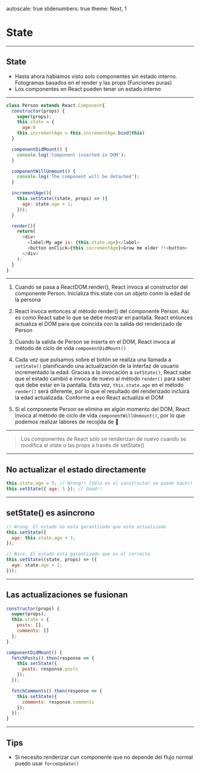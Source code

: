 autoscale: true
slidenumbers: true
theme: Next, 1

# State

---

## State

- Hasta ahora habiamos visto solo componentes sin estado interno. Fotogramas basados en el render y las props (Funciones puras)
- Los componentes en React pueden tener un estado interno

---

```javascript
class Person extends React.Component{
  constructor(props) {
    super(props);
    this.state = {
      age:0
    this.incrementAge = this.incrementAge.bind(this)
  }

  componentDidMount() {
    console.log('Component inserted in DOM');
  }

  componentWillUnmount() {
    console.log('The component will be detached');
  }

  incrementAge(){
    this.setState((state, props) => ({
      age: state.age + 1;
    }));
  }

  render(){
    return(
      <div>
        <label>My age is: {this.state.age}</label>
        <button onClick={this.incrementAge}>Grow me older !!<button>
      </div>
    );
  }
}
```

---

1. Cuando se pasa <Person /> a ReactDOM.render(), React invoca al constructor del componente Person. Inicializa this.state con un objeto conm la edad de la persona

2. React invoca entonces al método render() del componente Person. Así es como React sabe lo que se debe mostrar en pantalla. React entonces actualiza el DOM para que coincida con la salida del renderizado de Person

3. Cuando la salida de Person se inserta en el DOM, React invoca al método de ciclo de vida `componentDidMount()`

4. Cada vez que pulsamos sobre el botón se realiza una llamada a `setState()` planificando una actualización de la interfaz de usuario incrementado la edad. Gracias a la invocación a `setState()`, React sabe que el estado cambió e invoca de nuevo al método `render()` para saber qué debe estar en la pantalla. Esta vez, `this.state.age` en el método `render()` será diferente, por lo que el resultado del renderizado incluirá la edad actualizada. Conforme a eso React actualiza el DOM

5. Si el componente Person se elimina en algún momento del DOM, React invoca al método de ciclo de vida `componentWillUnmount()`, por lo que podemos realizar labores de recojida de 🚮

---

> Los componentes de React sólo se renderizan de nuevo cuando se modifica el state o las props a través de setState()

---

## No actualizar el estado directamente

```javascript
this.state.age = 5; // Wrong!! (Sólo en el constructor se puede hacer)
this.setState({ age: 5 }); // Good!!
```

---

##  setState() es asincrono

```javascript
// Wrong. El estado no esta garantizado que este actualizado
this.setState({
  age: this.state.age + 1;
});

// Nice. El estado esta garantizado que es el correcto
this.setState((state, props) => ({
  age: state.age + 1;
}));
```

---

## Las actualizaciones se fusionan

```javascript
constructor(props) {
  super(props);
  this.state = {
    posts: [],
    comments: []
  };
}

componentDidMount() {
  fetchPosts().then(response => {
    this.setState({
      posts: response.posts
    });
  });

  fetchComments().then(response => {
    this.setState({
      comments: response.comments
    });
  });
}
```

---

## Tips

- Si necesito renderizar cun componente que no depende del flujo normal puedo usar `forceUpdate()`

